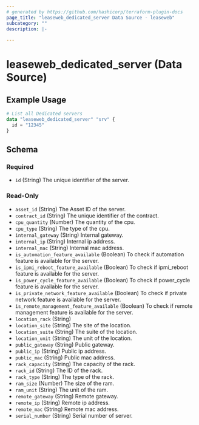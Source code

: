 ```yaml
---
# generated by https://github.com/hashicorp/terraform-plugin-docs
page_title: "leaseweb_dedicated_server Data Source - leaseweb"
subcategory: ""
description: |-
  
---
```


# leaseweb_dedicated_server (Data Source)



## Example Usage

```terraform
# List all Dedicated servers
data "leaseweb_dedicated_server" "srv" {
  id = "12345"
}
```

<!-- schema generated by tfplugindocs -->
## Schema

### Required

- `id` (String) The unique identifier of the server.

### Read-Only

- `asset_id` (String) The Asset ID of the server.
- `contract_id` (String) The unique identifier of the contract.
- `cpu_quantity` (Number) The quantity of the cpu.
- `cpu_type` (String) The type of the cpu.
- `internal_gateway` (String) Internal gateway.
- `internal_ip` (String) Internal ip address.
- `internal_mac` (String) Internal mac address.
- `is_automation_feature_available` (Boolean) To check if automation feature is available for the server.
- `is_ipmi_reboot_feature_available` (Boolean) To check if ipmi_reboot feature is available for the server.
- `is_power_cycle_feature_available` (Boolean) To check if power_cycle feature is available for the server.
- `is_private_network_feature_available` (Boolean) To check if private network feature is available for the server.
- `is_remote_management_feature_available` (Boolean) To check if remote management feature is available for the server.
- `location_rack` (String)
- `location_site` (String) The site of the location.
- `location_suite` (String) The suite of the location.
- `location_unit` (String) The unit of the location.
- `public_gateway` (String) Public gateway.
- `public_ip` (String) Public ip address.
- `public_mac` (String) Public mac address.
- `rack_capacity` (String) The capacity of the rack.
- `rack_id` (String) The ID of the rack.
- `rack_type` (String) The type of the rack.
- `ram_size` (Number) The size of the ram.
- `ram_unit` (String) The unit of the ram.
- `remote_gateway` (String) Remote gateway.
- `remote_ip` (String) Remote ip address.
- `remote_mac` (String) Remote mac address.
- `serial_number` (String) Serial number of server.
